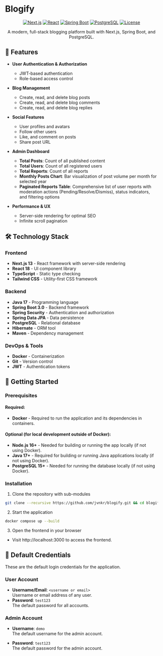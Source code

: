 # Blogify

<div align="center">

[![Next.js](https://img.shields.io/badge/Next.js-13-black?style=flat&logo=next.js)](https://nextjs.org/)
[![React](https://img.shields.io/badge/React-18-blue?style=flat&logo=react)](https://reactjs.org/)
[![Spring Boot](https://img.shields.io/badge/Spring%20Boot-3.0-brightgreen?style=flat&logo=spring)](https://spring.io/projects/spring-boot)
[![PostgreSQL](https://img.shields.io/badge/PostgreSQL-15-blue?style=flat&logo=postgresql)](https://www.postgresql.org/)
[![License](https://img.shields.io/badge/License-GPLv3-blue.svg)](LICENSE)

A modern, full-stack blogging platform built with Next.js, Spring Boot, and PostgreSQL.

</div>

## 🌟 Features

- **User Authentication & Authorization**

  - JWT-based authentication
  - Role-based access control

- **Blog Management**

  - Create, read, and delete blog posts
  - Create, read, and delete blog comments
  - Create, read, and delete blog replies

- **Social Features**

  - User profiles and avatars
  - Follow other users
  - Like, and comment on posts
  - Share post URL

- **Admin Dashboard**

  - **Total Posts**: Count of all published content
  - **Total Users**: Count of all registered users
  - **Total Reports**: Count of all reports
  - **Monthly Posts Chart**: Bar visualization of post volume per month for selected year
  - **Paginated Reports Table**: Comprehensive list of user reports with moderation actions (Pending/Resolve/Dismiss), status indicators, and filtering options

- **Performance & UX**
  - Server-side rendering for optimal SEO
  - Infinite scroll pagination

## 🛠️ Technology Stack

### Frontend

- **Next.js 13** - React framework with server-side rendering
- **React 18** - UI component library
- **TypeScript** - Static type checking
- **Tailwind CSS** - Utility-first CSS framework

### Backend

- **Java 17** - Programming language
- **Spring Boot 3.0** - Backend framework
- **Spring Security** - Authentication and authorization
- **Spring Data JPA** - Data persistence
- **PostgreSQL** - Relational database
- **Hibernate** - ORM tool
- **Maven** - Dependency management

### DevOps & Tools

- **Docker** - Containerization
- **Git** - Version control
- **JWT** - Authentication tokens

## 🚀 Getting Started

### Prerequisites

#### Required:

- **Docker** - Required to run the application and its dependencies in containers.

#### Optional (for local development outside of Docker):

- **Node.js 16+** - Needed for building or running the app locally (if not using Docker).
- **Java 17+** - Required for building or running Java applications locally (if not using Docker).
- **PostgreSQL 15+** - Needed for running the database locally (if not using Docker).

### Installation

1. Clone the repository with sub-modules

```bash
git clone --recursive https://github.com/jvnkr/blogify.git && cd blogify
```

2. Start the application

```bash
docker compose up --build
```

3. Open the frontend in your browser
  - Visit http://localhost:3000 to access the frontend.

## 🔑 Default Credentials

These are the default login credentials for the application.

### User Account

- **Username/Email**: `<username or email>`  
  Username or email address of any user.
- **Password**: `test123`  
  The default password for all accounts.

### Admin Account

- **Username**: `demo`  
  The default username for the admin account.

- **Password**: `test123`  
  The default password for the admin account.

